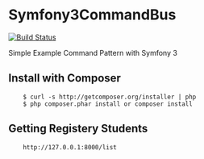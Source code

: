# Symfony3CommandBus

[![Build Status](https://travis-ci.org/Tony133/Symfony3CommandBus.svg?branch=master)](https://travis-ci.org/Tony133/Symfony3CommandBus)

Simple Example Command Pattern with Symfony 3

## Install with Composer

```
    $ curl -s http://getcomposer.org/installer | php
    $ php composer.phar install or composer install
```

## Getting Registery Students

```
    http://127.0.0.1:8000/list
```
